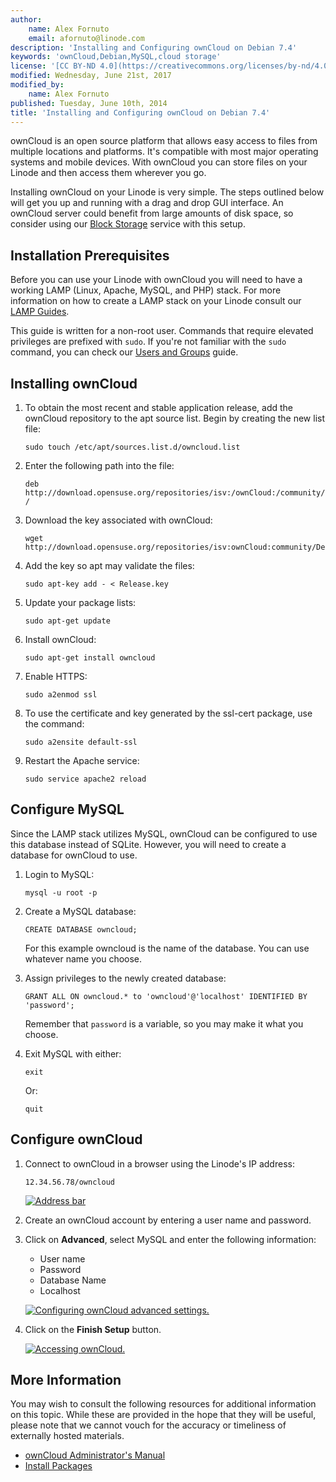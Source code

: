 ```yaml
---
author:
    name: Alex Fornuto 
    email: afornuto@linode.com
description: 'Installing and Configuring ownCloud on Debian 7.4'
keywords: 'ownCloud,Debian,MySQL,cloud storage'
license: '[CC BY-ND 4.0](https://creativecommons.org/licenses/by-nd/4.0)'
modified: Wednesday, June 21st, 2017
modified_by:
    name: Alex Fornuto
published: Tuesday, June 10th, 2014
title: 'Installing and Configuring ownCloud on Debian 7.4'
---
```


ownCloud is an open source platform that allows easy access to files from multiple locations and platforms. It's compatible with most major operating systems and mobile devices. With ownCloud you can store files on your Linode and then access them wherever you go.

Installing ownCloud on your Linode is very simple. The steps outlined below will get you up and running with a drag and drop GUI interface. An ownCloud server could benefit from large amounts of disk space, so consider using our [Block Storage](/docs/platform/how-to-use-block-storage-with-your-linode) service with this setup.

## Installation Prerequisites

Before you can use your Linode with ownCloud you will need to have a working LAMP (Linux, Apache, MySQL, and PHP) stack. For more information on how to create a LAMP stack on your Linode consult our [LAMP Guides](/docs/websites/lamp).

This guide is written for a non-root user. Commands that require elevated privileges are prefixed with `sudo`. If you're not familiar with the `sudo` command, you can check our [Users and Groups](/docs/tools-reference/linux-users-and-groups) guide.

## Installing ownCloud

1.  To obtain the most recent and stable application release, add the ownCloud repository to the apt source list. Begin by creating the new list file:

        sudo touch /etc/apt/sources.list.d/owncloud.list

2.  Enter the following path into the file:

        deb http://download.opensuse.org/repositories/isv:/ownCloud:/community/Debian_7.0/ /
    
3.  Download the key associated with ownCloud:

        wget http://download.opensuse.org/repositories/isv:ownCloud:community/Debian_7.0/Release.key

4.  Add the key so apt may validate the files:

        sudo apt-key add - < Release.key

5.  Update your package lists:

        sudo apt-get update

6.  Install ownCloud:

        sudo apt-get install owncloud

7.  Enable HTTPS:

        sudo a2enmod ssl

8.  To use the certificate and key generated by the ssl-cert package, use the command:

        sudo a2ensite default-ssl

9.  Restart the Apache service:

        sudo service apache2 reload

## Configure MySQL

Since the LAMP stack utilizes MySQL, ownCloud can be configured to use this database instead of SQLite. However, you will need to create a database for ownCloud to use.

1.  Login to MySQL:

        mysql -u root -p

2.  Create a MySQL database:

        CREATE DATABASE owncloud;

    For this example owncloud is the name of the database. You can use whatever name you choose.

3.  Assign privileges to the newly created database:

        GRANT ALL ON owncloud.* to 'owncloud'@'localhost' IDENTIFIED BY 'password';

    Remember that `password` is a variable, so you may make it what you choose.

4.  Exit MySQL with either:

        exit 
        
    Or: 
    
        quit

## Configure ownCloud

1.  Connect to ownCloud in a browser using the Linode's IP address:

        12.34.56.78/owncloud

    [![Address bar](/docs/assets/1731-address-bar.png)](/docs/assets/1731-address-bar.png)

2.  Create an ownCloud account by entering a user name and password.
3.  Click on **Advanced**, select MySQL and enter the following information:

    -   User name
    -   Password
    -   Database Name
    -   Localhost

    [![Configuring ownCloud advanced settings.](/docs/assets/1733-owncloud-advanced-settings.png)](/docs/assets/1733-owncloud-advanced-settings.png)

4.  Click on the **Finish Setup** button.

    [![Accessing ownCloud.](/docs/assets/1732-owncloud-2.png)](/docs/assets/1732-owncloud-2.png)

## More Information

You may wish to consult the following resources for additional information on this topic. While these are provided in the hope that they will be useful, please note that we cannot vouch for the accuracy or timeliness of externally hosted materials.

 - [ownCloud Administrator's Manual](http://doc.owncloud.org/server/6.0/admin_manual/installation/installation_source.html)
 - [Install Packages](http://software.opensuse.org/download.html?project=isv:ownCloud:community&package=owncloud)
